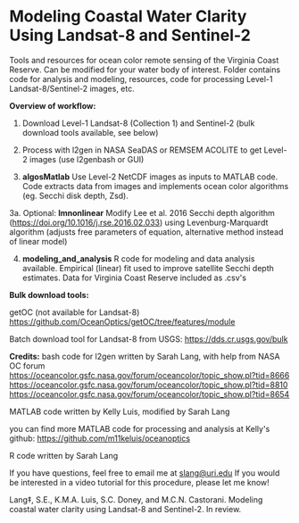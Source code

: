 # Modeling Coastal Water Clarity Using Landsat-8 and Sentinel-2
Tools and resources for ocean color remote sensing of the Virginia Coast Reserve. Can be modified for your water body of interest. Folder contains code for analysis and modeling, resources, code for processing Level-1 Landsat-8/Sentinel-2 images, etc. 

**Overview of workflow:**
1. Download Level-1 Landsat-8 (Collection 1) and Sentinel-2 (bulk download tools available, see below)

2. Process with l2gen in NASA SeaDAS or REMSEM ACOLITE to get Level-2 images (use l2genbash or GUI)

3. **algosMatlab** Use Level-2 NetCDF images as inputs to MATLAB code. Code extracts data from images and implements ocean color algorithms (eg. Secchi disk depth, Zsd). 

3a. Optional: **lmnonlinear** Modify Lee et al. 2016 Secchi depth algorithm (https://doi.org/10.1016/j.rse.2016.02.033) using Levenburg-Marquardt algorithm (adjusts free parameters of equation, alternative method instead of linear model)

4. **modeling_and_analysis** R code for modeling and data analysis available. Empirical (linear) fit used to improve satellite Secchi depth estimates. Data for Virginia Coast Reserve included as .csv's

**Bulk download tools:**

getOC (not available for Landsat-8) https://github.com/OceanOptics/getOC/tree/features/module

Batch download tool for Landsat-8 from USGS: https://dds.cr.usgs.gov/bulk


**Credits:**
bash code for l2gen written by Sarah Lang, with help from NASA OC forum
https://oceancolor.gsfc.nasa.gov/forum/oceancolor/topic_show.pl?tid=8666 
https://oceancolor.gsfc.nasa.gov/forum/oceancolor/topic_show.pl?tid=8810 
https://oceancolor.gsfc.nasa.gov/forum/oceancolor/topic_show.pl?tid=8654 

MATLAB code written by Kelly Luis, modified by Sarah Lang

you can find more MATLAB code for processing and analysis at Kelly's github: https://github.com/m11keluis/oceanoptics

R code written by Sarah Lang

If you have questions, feel free to email me at slang@uri.edu
If you would be interested in a video tutorial for this procedure, please let me know!

Lang‡, S.E., K.M.A. Luis, S.C. Doney, and M.C.N. Castorani. Modeling coastal water clarity using Landsat-8 and Sentinel-2. In review.
